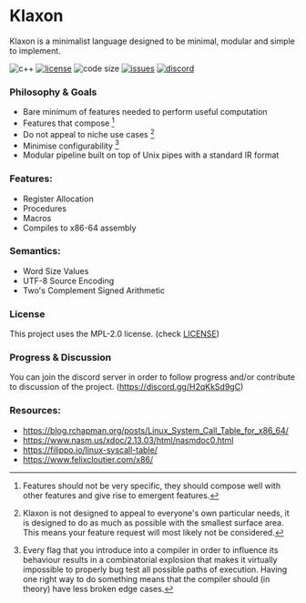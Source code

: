 # Klaxon

Klaxon is a minimalist language designed to be minimal, modular and simple to implement.

![c++](https://img.shields.io/badge/c%2B%2B-%3E%3D17-blue.svg?style=flat)
[![license](https://img.shields.io/github/license/Jackojc/klaxon.svg?style=flat)](./LICENSE)
![code size](https://img.shields.io/github/languages/code-size/Jackojc/klaxon?style=flat-square)
[![issues](https://img.shields.io/github/issues/Jackojc/klaxon.svg?style=flat)](https://github.com/Jackojc/klaxon/issues)
[![discord](https://img.shields.io/discord/537732103765229590.svg?label=discord&style=flat)](https://discord.gg/H2qKkSd9gC)

### Philosophy & Goals
- Bare minimum of features needed to perform useful computation
- Features that compose [^1]
- Do not appeal to niche use cases [^2]
- Minimise configurability [^3]
- Modular pipeline built on top of Unix pipes with a standard IR format

[^1]: Features should not be very specific, they should compose well with other
features and give rise to emergent features.
[^2]: Klaxon is not designed to appeal to everyone's own particular needs, it is
designed to do as much as possible with the smallest surface area. This means your
feature request will most likely not be considered.
[^3]: Every flag that you introduce into a compiler in order to influence its
behaviour results in a combinatorial explosion that makes it virtually impossible
to properly bug test all possible paths of execution. Having one right way to
do something means that the compiler should (in theory) have less broken edge cases.

### Features:
- Register Allocation
- Procedures
- Macros
- Compiles to x86-64 assembly

### Semantics:
- Word Size Values
- UTF-8 Source Encoding
- Two's Complement Signed Arithmetic

### License
This project uses the MPL-2.0 license. (check [LICENSE](LICENSE))

### Progress & Discussion
You can join the discord server in order to follow progress and/or contribute to discussion of the project. (https://discord.gg/H2qKkSd9gC)

### Resources:
- https://blog.rchapman.org/posts/Linux_System_Call_Table_for_x86_64/
- https://www.nasm.us/xdoc/2.13.03/html/nasmdoc0.html
- https://filippo.io/linux-syscall-table/
- https://www.felixcloutier.com/x86/
